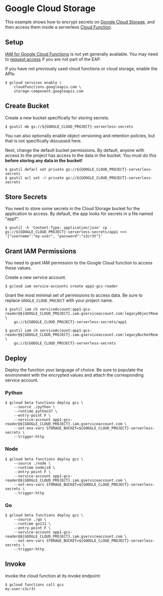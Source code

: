 # Google Cloud Storage

This example shows how to encrypt secrets on [Google Cloud Storage][gcp-gcs],
and then access them inside a serverless [Cloud Function][gcp-func].


## Setup

[IAM for Google Cloud Functions][gcf-iam] is not yet generally available. You
may need to [request access][gcf-iam-eap] if you are not part of the EAP.

If you have not previously used cloud functions or cloud storage, enable the
APIs:

```text
$ gcloud services enable \
    cloudfunctions.googleapis.com \
    storage-component.googleapis.com
```


## Create Bucket

Create a new bucket specifically for storing secrets.

```text
$ gsutil mb gs://${GOOGLE_CLOUD_PROJECT}-serverless-secrets
```

You can also optionally enable object versioning and retention policies, but
that is not specifically discussed here.

Next, change the default bucket permissions. By default, anyone with access
to the project has access to the data in the bucket. You must do this **before
storing any data in the bucket!**

```text
$ gsutil defacl set private gs://${GOOGLE_CLOUD_PROJECT}-serverless-secrets
$ gsutil acl set -r private gs://${GOOGLE_CLOUD_PROJECT}-serverless-secrets
```


## Store Secrets

You need to store some secrets in the Cloud Storage bucket for the application
to access. By default, the app looks for secrets in a file named "app1".

```text
$ gsutil -h 'Content-Type: application/json' cp - gs://${GOOGLE_CLOUD_PROJECT}-serverless-secrets/app1 <<< '{"username":"my-user", "password":"s3cr3t"}'
```


## Grant IAM Permissions

You need to grant IAM permission to the Google Cloud function to access these
values.

Create a new service account.

```text
$ gcloud iam service-accounts create app1-gcs-reader
```

Grant the most minimal set of permissions to access data. Be sure to replace
`GOOGLE_CLOUD_PROJECT` with your project name.

```text
$ gsutil iam ch serviceAccount:app1-gcs-reader@${GOOGLE_CLOUD_PROJECT}.iam.gserviceaccount.com:legacyObjectReader \
    gs://${GOOGLE_CLOUD_PROJECT}-serverless-secrets/app1

$ gsutil iam ch serviceAccount:app1-gcs-reader@${GOOGLE_CLOUD_PROJECT}.iam.gserviceaccount.com:legacyBucketReader \
    gs://${GOOGLE_CLOUD_PROJECT}-serverless-secrets
```


## Deploy

Deploy the function your language of choice. Be sure to populate the environment
with the encrypted values and attach the corresponding service account.

### Python

```text
$ gcloud beta functions deploy gcs \
    --source ./python \
    --runtime python37 \
    --entry-point F \
    --service-account app1-gcs-reader@${GOOGLE_CLOUD_PROJECT}.iam.gserviceaccount.com \
    --set-env-vars STORAGE_BUCKET=${GOOGLE_CLOUD_PROJECT}-serverless-secrets \
    --trigger-http
```

### Node

```text
$ gcloud beta functions deploy gcs \
    --source ./node \
    --runtime nodejs8 \
    --entry-point F \
    --service-account app1-gcs-reader@${GOOGLE_CLOUD_PROJECT}.iam.gserviceaccount.com \
    --set-env-vars STORAGE_BUCKET=${GOOGLE_CLOUD_PROJECT}-serverless-secrets \
    --trigger-http
```

### Go

```text
$ gcloud beta functions deploy gcs \
    --source ./go \
    --runtime go111 \
    --entry-point F \
    --service-account app1-gcs-reader@${GOOGLE_CLOUD_PROJECT}.iam.gserviceaccount.com \
    --set-env-vars STORAGE_BUCKET=${GOOGLE_CLOUD_PROJECT}-serverless-secrets \
    --trigger-http
```


## Invoke

Invoke the cloud function at its invoke endpoint:

```text
$ gcloud functions call gcs
my-user:s3cr3t
```

[gcp-gcs]: https://cloud.google.com/storage
[gcp-func]: https://cloud.google.com/functions/
[gcf-iam-eap]: https://bit.ly/gcf-iam-alpha
[gcf-iam]: https://cloud.google.com/functions/docs/securing/managing-access

